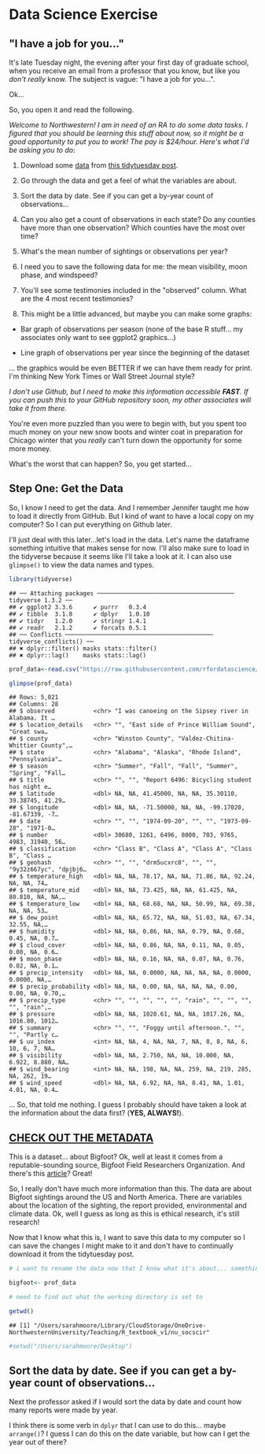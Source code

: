 # Data Science Exercise 

## "I have a job for you..." 

It's late Tuesday night, the evening after your first day of graduate school, when you receive an email from a professor that you know, but like you *don't really* know. The subject is vague: "I have a job for you...".

Ok... 

So, you open it and read the following. 

*Welcome to Northwestern! I am in need of an RA to do some data tasks. I figured that you should be learning this stuff about now,  so it might be a good opportunity to put you to work! The pay is $24/hour. Here's what I'd be asking you to do:*

1. Download some [data](https://raw.githubusercontent.com/rfordatascience/tidytuesday/master/data/2022/2022-09-13/bigfoot.csv) from [this tidytuesday post](https://github.com/rfordatascience/tidytuesday/tree/master/data/2022/2022-09-13). 

2. Go through the data and get a feel of what the variables are about. 

3. Sort the data by date. See if you can get a by-year count of observations...

4. Can you also get a count of observations in each state? Do any counties have more than one observation? Which counties have the most over time? 

5. What's the mean number of sightings or observations per year? 

6. I need you to save the following data for me: the mean visibility, moon phase, and windspeed? 

7. You'll see some testimonies included in the "observed" column. What are the 4 most recent testimonies? 

8. This might be a little advanced, but maybe you can make some graphs: 

  - Bar graph of observations per season (none of the base R stuff... my associates only want to see ggplot2 graphics...)
  
  - Line graph of observations per year since the beginning of the dataset
  
... the graphics would be even BETTER if we can have them ready for print. I'm thinking New York Times or  Wall Street Journal style? 
  
*I don't use Github, but I need to make this information accessible **FAST**. If you can push this to your GitHub repository soon, my other associates will take it from there.*

You're even more puzzled than you were to begin with, but you spent too much money on your new snow boots and winter coat in preparation for Chicago winter that you *really* can't turn down the opportunity for some more money. 

What's the worst that can happen? So, you get started... 

## Step One: Get the Data 

So, I know I need to get the data. And I remember Jennifer taught me how to load it directly from GitHub. But I kind of want to have a local copy on my computer? So I can put everything on Github later. 

I'll just deal with this later...let's load in the data. Let's name the dataframe something intuitive that makes sense for now. I'll also make sure to load in the tidyverse because it seems like I'll take a look at it. I can also use `glimpse()` to view the data names and types. 


```r
library(tidyverse)
```

```
## ── Attaching packages ─────────────────────────────────────── tidyverse 1.3.2 ──
## ✔ ggplot2 3.3.6      ✔ purrr   0.3.4 
## ✔ tibble  3.1.8      ✔ dplyr   1.0.10
## ✔ tidyr   1.2.0      ✔ stringr 1.4.1 
## ✔ readr   2.1.2      ✔ forcats 0.5.1 
## ── Conflicts ────────────────────────────────────────── tidyverse_conflicts() ──
## ✖ dplyr::filter() masks stats::filter()
## ✖ dplyr::lag()    masks stats::lag()
```

```r
prof_data<-read.csv("https://raw.githubusercontent.com/rfordatascience/tidytuesday/master/data/2022/2022-09-13/bigfoot.csv")

glimpse(prof_data)
```

```
## Rows: 5,021
## Columns: 28
## $ observed           <chr> "I was canoeing on the Sipsey river in Alabama. It …
## $ location_details   <chr> "", "East side of Prince William Sound", "Great swa…
## $ county             <chr> "Winston County", "Valdez-Chitina-Whittier County",…
## $ state              <chr> "Alabama", "Alaska", "Rhode Island", "Pennsylvania"…
## $ season             <chr> "Summer", "Fall", "Fall", "Summer", "Spring", "Fall…
## $ title              <chr> "", "", "Report 6496: Bicycling student has night e…
## $ latitude           <dbl> NA, NA, 41.45000, NA, NA, 35.30110, 39.38745, 41.29…
## $ longitude          <dbl> NA, NA, -71.50000, NA, NA, -99.17020, -81.67339, -7…
## $ date               <chr> "", "", "1974-09-20", "", "", "1973-09-28", "1971-0…
## $ number             <dbl> 30680, 1261, 6496, 8000, 703, 9765, 4983, 31940, 56…
## $ classification     <chr> "Class B", "Class A", "Class A", "Class B", "Class …
## $ geohash            <chr> "", "", "drm5ucxrc0", "", "", "9y32z667yc", "dpjbj6…
## $ temperature_high   <dbl> NA, NA, 78.17, NA, NA, 71.86, NA, 92.24, NA, NA, 74…
## $ temperature_mid    <dbl> NA, NA, 73.425, NA, NA, 61.425, NA, 80.810, NA, NA,…
## $ temperature_low    <dbl> NA, NA, 68.68, NA, NA, 50.99, NA, 69.38, NA, NA, 53…
## $ dew_point          <dbl> NA, NA, 65.72, NA, NA, 51.03, NA, 67.34, 32.55, NA,…
## $ humidity           <dbl> NA, NA, 0.86, NA, NA, 0.79, NA, 0.68, 0.45, NA, 0.7…
## $ cloud_cover        <dbl> NA, NA, 0.86, NA, NA, 0.11, NA, 0.05, 0.00, NA, 0.6…
## $ moon_phase         <dbl> NA, NA, 0.16, NA, NA, 0.07, NA, 0.76, 0.02, NA, 0.1…
## $ precip_intensity   <dbl> NA, NA, 0.0000, NA, NA, NA, NA, 0.0000, 0.0000, NA,…
## $ precip_probability <dbl> NA, NA, 0.00, NA, NA, NA, NA, 0.00, 0.00, NA, 0.70,…
## $ precip_type        <chr> "", "", "", "", "", "rain", "", "", "", "", "rain",…
## $ pressure           <dbl> NA, NA, 1020.61, NA, NA, 1017.26, NA, 1016.80, 1012…
## $ summary            <chr> "", "", "Foggy until afternoon.", "", "", "Partly c…
## $ uv_index           <int> NA, NA, 4, NA, NA, 7, NA, 8, 8, NA, 6, 10, 6, 7, NA…
## $ visibility         <dbl> NA, NA, 2.750, NA, NA, 10.000, NA, 6.922, 8.880, NA…
## $ wind_bearing       <int> NA, NA, 198, NA, NA, 259, NA, 219, 285, NA, 262, 19…
## $ wind_speed         <dbl> NA, NA, 6.92, NA, NA, 8.41, NA, 1.01, 4.01, NA, 0.4…
```

... So, that told me nothing. I guess I probably should have taken a look at the information about the data first? (**YES, ALWAYS!**). 

## [CHECK OUT THE METADATA](https://github.com/rfordatascience/tidytuesday/tree/master/data/2022/2022-09-13)

This is a dataset... about Bigfoot? Ok, well at least it comes from a reputable-sounding source, Bigfoot Field Researchers Organization. And there's this [article](https://timothyrenner.github.io/datascience/2017/06/30/finding-bigfoot.html)? Great! 

So, I really don't have much more information than this. The data are about Bigfoot sightings around the US and North America. There are variables about the location of the sighting, the report provided, environmental and climate data. Ok, well I guess as long as this is ethical research, it's still research! 

Now that I know what this is, I want to save this data to my computer so I can save the changes I might make to it and don't have to continually download it from the tidytuesday post. 


```r
# i want to rename the data now that I know what it's about... something that makes recall of it easy, like "bigfoot" 

bigfoot<- prof_data

# need to find out what the working directory is set to 

getwd()
```

```
## [1] "/Users/sarahmoore/Library/CloudStorage/OneDrive-NorthwesternUniversity/Teaching/R_textbook_v1/nu_socscir"
```

```r
#setwd("/Users/sarahmoore/Desktop")
```

## Sort the data by date. See if you can get a by-year count of observations...

Next the professor asked if I would sort the data by date and count how many reports were made by year. 

I think there is some verb in `dplyr` that I can use to do this... maybe `arrange()`? I guess I can do this on the date variable, but how can I get the year out of there? 






















